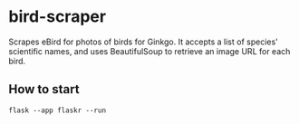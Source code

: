 # bird-scraper

Scrapes eBird for photos of birds for Ginkgo. It accepts a list of species' scientific names, and uses BeautifulSoup to retrieve an image URL for each bird. 

## How to start

`flask --app flaskr --run`
